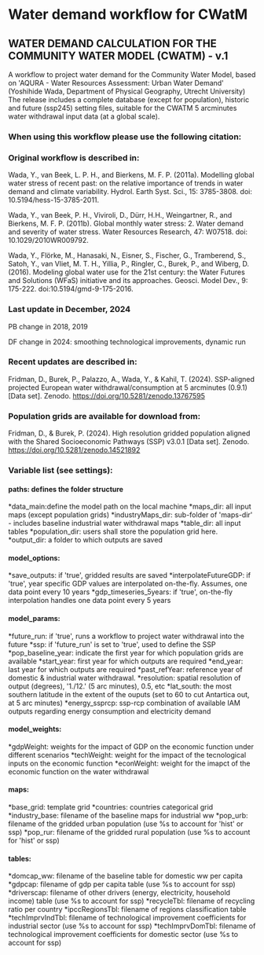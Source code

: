 # Water demand workflow for CWatM

## WATER DEMAND CALCULATION FOR THE COMMUNITY WATER MODEL (CWATM) - v.1
A workflow to project water demand for the Community Water Model, based on 'AQURA - Water Resources Assessment: 
Urban Water Demand' (Yoshihide Wada, Department of Physical Geography, Utrecht University)<br>
The release includes a complete database (except for population), historic and future (ssp245) setting files, suitable for
the CWATM 5 arcminutes water withdrawal input data (at a global scale).


### When using this workflow please use the following citation:


### Original workflow is described in:
Wada, Y., van Beek, L. P. H., and Bierkens, M. F. P. (2011a). Modelling global water stress
of recent past: on the relative importance of trends in water demand and climate
variability. Hydrol. Earth Syst. Sci., 15: 3785-3808. doi: 10.5194/hess-15-3785-2011.

Wada, Y., van Beek, P. H., Viviroli, D., Dürr, H.H., Weingartner, R., and Bierkens, M. F. P.
(2011b). Global monthly water stress: 2. Water demand and severity of water stress.
Water Resources Research, 47: W07518. doi: 10.1029/2010WR009792.

Wada, Y., Flörke, M., Hanasaki, N., Eisner, S., Fischer, G., Tramberend, S., Satoh, Y., van
Vliet, M. T. H., Yillia, P., Ringler, C., Burek, P., and Wiberg, D. (2016). Modeling global
water use for the 21st century: the Water Futures and Solutions (WFaS) initiative and its
approaches. Geosci. Model Dev., 9: 175-222. doi:10.5194/gmd-9-175-2016.


### Last update in December, 2024
PB change in 2018, 2019

DF change in 2024: smoothing technological improvements, dynamic run

### Recent updates are described in:
Fridman, D., Burek, P., Palazzo, A., Wada, Y., & Kahil, T. (2024). SSP-aligned projected European water withdrawal/consumption at 5 arcminutes (0.9.1) [Data set]. Zenodo. https://doi.org/10.5281/zenodo.13767595

### Population grids are available for download from: 
Fridman, D., & Burek, P. (2024). High resolution gridded population aligned with the Shared Socioeconomic Pathways (SSP) v3.0.1 [Data set]. Zenodo. https://doi.org/10.5281/zenodo.14521892

### Variable list (see settings):

#### paths: defines the folder structure
*data_main:define the model path on the local machine
*maps_dir: all input maps (except population grids)
*industryMaps_dir: sub-folder of 'maps-dir' - includes baseline industrial water withdrawal maps
*table_dir: all input tables
*population_dir: users shall store the population grid here.
*output_dir: a folder to which outputs are saved 

#### model_options:
*save_outputs: if 'true', gridded results are saved
*interpolateFutureGDP: if 'true', year specific GDP values are interpolated on-the-fly. Assumes, one data point every 10 years
*gdp_timeseries_5years: if 'true', on-the-fly interpolation handles one data point every 5 years

#### model_params:
*future_run: if 'true', runs a workflow to project water withdrawal into the future
*ssp: if 'future_run' is set to 'true', used to define the SSP
*pop_baseline_year: indicate the first year for which population grids are available
*start_year: first year for which outputs are required
*end_year: last year for which outputs are required
*past_refYear: reference year of domestic & industrial water withdrawal.
*resolution: spatial resolution of output (degrees), '1./12.' (5 arc minutes), 0.5, etc
*lat_south: the most southern latitude in the extent of the ouputs (set to 60 to cut Antartica out, at 5 arc minutes)
*energy_ssprcp: ssp-rcp combination of available IAM outputs regarding energy consumption and electricity demand

#### model_weights: 
*gdpWeight: weights for the impact of GDP on the economic function under different scenarios
*techWeight: weight for the impact of the tecnological inputs on the economic function
*econWeight: weight for the imapct of the economic function on the  water withdrawal

#### maps: 
*base_grid: template grid
*countries: countries categorical grid
*industry_base: filename of the baseline maps for industrial ww
*pop_urb: filename of the gridded urban population (use %s to account for 'hist' or ssp)
*pop_rur: filename of the gridded rural population (use %s to account for 'hist' or ssp)

#### tables: 
*domcap_ww: filename of the baseline table for domestic ww per capita
*gdpcap: filename of gdp per capita table (use %s to account for ssp)
*driverscap: filename of other drivers (energy, electricity, household income) table (use %s to account for ssp)
*recycleTbl: filename of recycling ratio per country
*ipccRegionsTbl: filename of regions classification table
*techImprvIndTbl: filename of technological improvement coefficients for industrial sector (use %s to account for ssp)
*techImprvDomTbl: filename of technological improvement coefficients for domestic sector (use %s to account for ssp)

